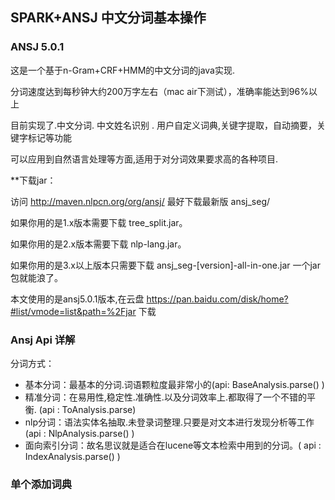 ## SPARK+ANSJ 中文分词基本操作

### ANSJ 5.0.1


这是一个基于n-Gram+CRF+HMM的中文分词的java实现.

分词速度达到每秒钟大约200万字左右（mac air下测试），准确率能达到96%以上

目前实现了.中文分词. 中文姓名识别 . 用户自定义词典,关键字提取，自动摘要，关键字标记等功能

可以应用到自然语言处理等方面,适用于对分词效果要求高的各种项目.

**下载jar：

访问 http://maven.nlpcn.org/org/ansj/ 最好下载最新版 ansj_seg/

如果你用的是1.x版本需要下载 tree_split.jar。

如果你用的是2.x版本需要下载 nlp-lang.jar。

如果你用的是3.x以上版本只需要下载 ansj_seg-[version]-all-in-one.jar 一个jar包就能浪了。

本文使用的是ansj5.0.1版本,在云盘 https://pan.baidu.com/disk/home?#list/vmode=list&path=%2Fjar 下载

### Ansj Api 详解

分词方式：

- 基本分词：最基本的分词.词语颗粒度最非常小的(api: BaseAnalysis.parse() )
- 精准分词：在易用性,稳定性.准确性.以及分词效率上.都取得了一个不错的平衡. (api : ToAnalysis.parse)
- nlp分词：语法实体名抽取.未登录词整理.只要是对文本进行发现分析等工作(api : NlpAnalysis.parse() )
- 面向索引分词：故名思议就是适合在lucene等文本检索中用到的分词。( api :  IndexAnalysis.parse() )


### 单个添加词典
```

```

